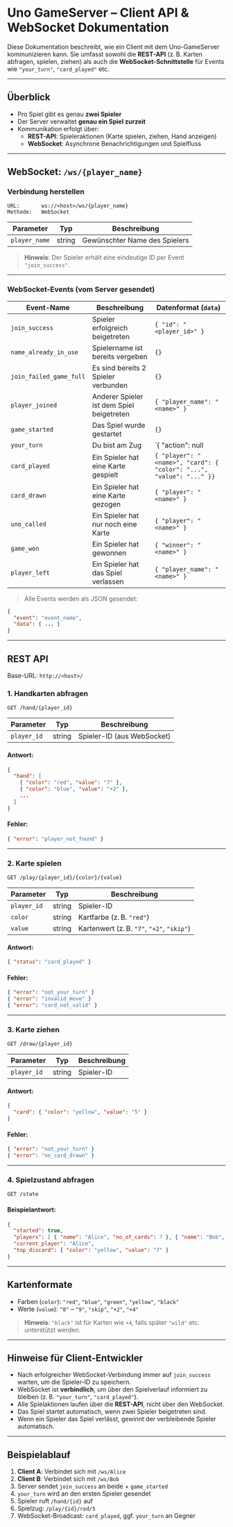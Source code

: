 # Uno GameServer – Client API & WebSocket Dokumentation

Diese Dokumentation beschreibt, wie ein Client mit dem Uno-GameServer kommunizieren kann. Sie umfasst sowohl die **REST-API** (z. B. Karten abfragen, spielen, ziehen) als auch die **WebSocket-Schnittstelle** für Events wie `"your_turn"`, `"card_played"` etc.

---

## Überblick

- Pro Spiel gibt es genau **zwei Spieler**
- Der Server verwaltet **genau ein Spiel zurzeit**
- Kommunikation erfolgt über:
  - **REST-API**: Spieleraktionen (Karte spielen, ziehen, Hand anzeigen)
  - **WebSocket**: Asynchrone Benachrichtigungen und Spielfluss

---

## WebSocket: `/ws/{player_name}`

### Verbindung herstellen

```
URL:       ws://<host>/ws/{player_name}
Methode:   WebSocket
```

| Parameter     | Typ     | Beschreibung                     |
|---------------|---------|----------------------------------|
| `player_name` | string  | Gewünschter Name des Spielers    |

> **Hinweis**: Der Spieler erhält eine eindeutige ID per Event `"join_success"`.

---

### WebSocket-Events (vom Server gesendet)

| Event-Name        | Beschreibung                                        | Datenformat (`data`)                                                |
|-------------------|-----------------------------------------------------|---------------------------------------------------------------------|
| `join_success`    | Spieler erfolgreich beigetreten                     | `{ "id": "<player_id>" }`                                           |
| `name_already_in_use` | Spielername ist bereits vergeben              | `{}`                                                                |
| `join_failed_game_full` | Es sind bereits 2 Spieler verbunden          | `{}`                                                                |
| `player_joined`   | Anderer Spieler ist dem Spiel beigetreten          | `{ "player_name": "<name>" }`                                       |
| `game_started`    | Das Spiel wurde gestartet                           | `{}`                                                                |
| `your_turn`       | Du bist am Zug                                      | `{ "action": null                                                   | "+2" | "+4" | "skip" }`          |
| `card_played`     | Ein Spieler hat eine Karte gespielt                 | `{ "player": "<name>", "card": { "color": "...", "value": "..." }}` |
| `card_drawn`      | Ein Spieler hat eine Karte gezogen                  | `{ "player": "<name>" }`                                            |
| `uno_called`      | Ein Spieler hat nur noch eine Karte                 | `{ "player": "<name>" }`                                            |
| `game_won`        | Ein Spieler hat gewonnen                            | `{ "winner": "<name>" }`                                            |
| `player_left`     | Ein Spieler hat das Spiel verlassen                 | `{ "player_name": "<name>" }`                                       |

> Alle Events werden als JSON gesendet:  
```json
{
  "event": "event_name",
  "data": { ... }
}
```

---

## REST API

Base-URL: `http://<host>/`

### 1. Handkarten abfragen

```
GET /hand/{player_id}
```

| Parameter    | Typ     | Beschreibung          |
|--------------|---------|-----------------------|
| `player_id`  | string  | Spieler-ID (aus WebSocket) |

#### Antwort:
```json
{
  "hand": [
    { "color": "red", "value": "7" },
    { "color": "blue", "value": "+2" },
    ...
  ]
}
```

#### Fehler:
```json
{ "error": "player_not_found" }
```

---

### 2. Karte spielen

```
GET /play/{player_id}/{color}/{value}
```

| Parameter    | Typ     | Beschreibung                    |
|--------------|---------|---------------------------------|
| `player_id`  | string  | Spieler-ID                      |
| `color`      | string  | Kartfarbe (z. B. `"red"`)       |
| `value`      | string  | Kartenwert (z. B. `"7"`, `"+2"`, `"skip"`) |

#### Antwort:
```json
{ "status": "card_played" }
```

#### Fehler:
```json
{ "error": "not_your_turn" }
{ "error": "invalid_move" }
{ "error": "card_not_valid" }
```

---

### 3. Karte ziehen

```
GET /draw/{player_id}
```

| Parameter    | Typ     | Beschreibung     |
|--------------|---------|------------------|
| `player_id`  | string  | Spieler-ID       |

#### Antwort:
```json
{
  "card": { "color": "yellow", "value": "5" }
}
```

#### Fehler:
```json
{ "error": "not_your_turn" }
{ "error": "no_card_drawn" }
```

---

### 4. Spielzustand abfragen

```
GET /state
```

#### Beispielantwort:
```json
{ 
  "started": true, 
  "players": [ { "name": "Alice", "no_of_cards": 7 }, { "name": "Bob", "no_of_cards": 7 } ], 
  "current_player": "Alice", 
  "top_discard": { "color": "yellow", "value": "7" }
}
```

---

## Kartenformate

- Farben (`color`): `"red"`, `"blue"`, `"green"`, `"yellow"`, `"black"`
- Werte (`value`): `"0"` – `"9"`, `"skip"`, `"+2"`, `"+4"`

> **Hinweis**: `"black"` ist für Karten wie `+4`, falls später `"wild"` etc. unterstützt werden.

---

## Hinweise für Client-Entwickler

- Nach erfolgreicher WebSocket-Verbindung immer auf `join_success` warten, um die Spieler-ID zu speichern.
- WebSocket ist **verbindlich**, um über den Spielverlauf informiert zu bleiben (z. B. `"your_turn"`, `"card_played"`).
- Alle Spielaktionen laufen über die **REST-API**, nicht über den WebSocket.
- Das Spiel startet automatisch, wenn zwei Spieler beigetreten sind.
- Wenn ein Spieler das Spiel verlässt, gewinnt der verbleibende Spieler automatisch.

---

## Beispielablauf

1. **Client A**: Verbindet sich mit `/ws/Alice`
2. **Client B**: Verbindet sich mit `/ws/Bob`
3. Server sendet `join_success` an beide + `game_started`
4. `your_turn` wird an den ersten Spieler gesendet
5. Spieler ruft `/hand/{id}` auf
6. Spielzug: `/play/{id}/red/5`
7. WebSocket-Broadcast: `card_played`, ggf. `your_turn` an Gegner